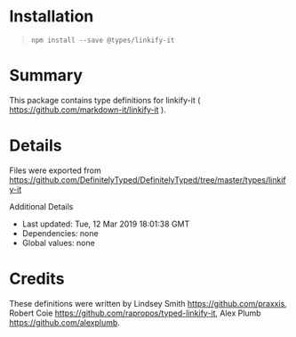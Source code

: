 # Installation
> `npm install --save @types/linkify-it`

# Summary
This package contains type definitions for linkify-it ( https://github.com/markdown-it/linkify-it ).

# Details
Files were exported from https://github.com/DefinitelyTyped/DefinitelyTyped/tree/master/types/linkify-it

Additional Details
 * Last updated: Tue, 12 Mar 2019 18:01:38 GMT
 * Dependencies: none
 * Global values: none

# Credits
These definitions were written by Lindsey Smith <https://github.com/praxxis>, Robert Coie <https://github.com/rapropos/typed-linkify-it>, Alex Plumb <https://github.com/alexplumb>.

